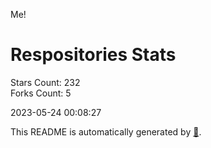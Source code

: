 Me!

# Respositories Stats
Stars Count: 232  
Forks Count: 5

2023-05-24 00:08:27  

This README is automatically generated by [🐰](https://github.com/rnitta/rnitta).
